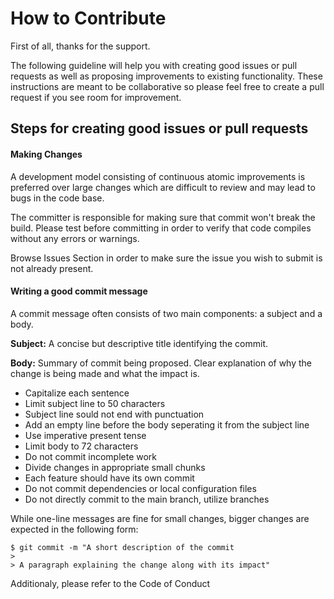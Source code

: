 # How to Contribute

First of all, thanks for the support.

The following guideline will help you with creating good issues or pull requests as well as proposing improvements to existing functionality. These instructions are meant to be collaborative so please feel free to create a pull request if you see room for improvement.

## Steps for creating good issues or pull requests

#### Making Changes

A development model consisting of continuous atomic improvements is preferred over large changes which are difficult to review and may lead to bugs in the code base.

The committer is responsible for making sure that commit won't break the build. Please test before committing in order to verify that code compiles without any errors or warnings.

Browse Issues Section in order to make sure the issue you wish to submit is not already present.

#### Writing a good commit message
    
A commit message often consists of two main components: a subject and a body.

  **Subject:** A concise but descriptive title identifying the commit.
  
  **Body:** Summary of commit being proposed. Clear explanation of why the change is being made and what the impact is.
  
- Capitalize each sentence
- Limit subject line to 50 characters
- Subject line sould not end with punctuation
- Add an empty line before the body seperating it from the subject line
- Use imperative present tense
- Limit body to 72 characters
- Do not commit incomplete work
- Divide changes in appropriate small chunks
- Each feature should have its own commit
- Do not commit dependencies or local configuration files
- Do not directly commit to the main branch, utilize branches
        
While one-line messages are fine for small changes, bigger changes are expected in the following form:

```git
$ git commit -m "A short description of the commit
> 
> A paragraph explaining the change along with its impact"
```
             
Additionaly, please refer to the Code of Conduct
